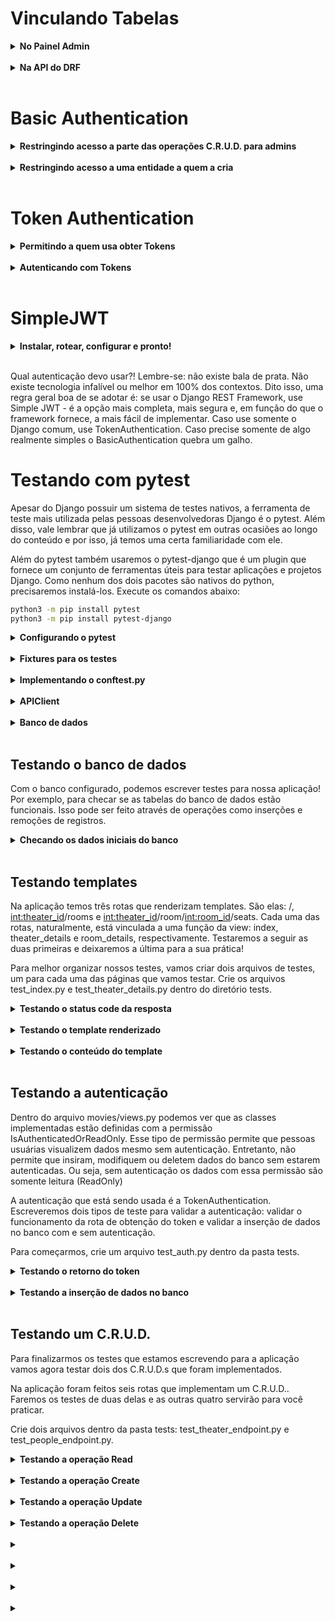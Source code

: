 # Vinculando Tabelas

<details>
<summary><strong> No Painel Admin </strong></summary>

 Não dá pra criar Marriage sem ter um Budget. No entanto, não podemos criar um Budget com antecedência e vinculá-lo ao Marriage ao criá-lo, porque o Budget também precisa obrigatoriamente de um Marriage! O painel de admin não sabe lidar com isso - e nossas requisições de API também não saberão. Vamos corrigir o problema? Altere o arquivo budget/admin.py:

```bash
# budget/admin.py

from django.contrib import admin
from .models import Vendor, Budget, Marriage


class BudgetInline(admin.StackedInline):
    model = Budget


class MarriageAdmin(admin.ModelAdmin):
    inlines = [BudgetInline]


admin.site.register(Vendor)
admin.site.register(Marriage, MarriageAdmin)
```

Colocar um modelo inline com o outro significa ser capaz de criar as duas entidades na mesma tela! Nesse caso, estamos configurando o painel de admin para que permita a criação de um Budget dentro da tela de criação de Marriage. Note que, para isso, definimos duas classes: uma herdou de admin.StackedInline e definiu um atributo model com o model a ficar inline e a outra definiu um atributo inlines, recebendo numa lista a classe anterior. Efetue as alterações e veja como tudo já funciona.

</details>
</br>

<details>
<summary><strong> Na API do DRF </strong></summary>

Você verá que estamos com o mesmo problema que vimos antes no painel de admin: até conseguimos, no corpo de uma mesma requisição, inserir dados de Marriage e Budget para criar ambos ao mesmo tempo, mas Budget insiste em dar erro se não receber o id de uma entidade de Marriage. O problema é que esse id, no momento em que fazemos a requisição, não existe, pois estamos criando as duas entidades ao mesmo tempo. Mas o serializer de Budget é categórico: sem id o modelo disparará um erro.

O que fazer?

## Configurando serializers para criar entidades com relação 1:1

Lembre-se de como o Django REST Framework funciona. O model é a nossa interface com o banco de dados, respeitando todas as suas restrições de integridade. Os viewsets, que faremos adiante, são os locais por onde as requisições vem para nossa API. Os serializers são os locais que recebem os dados, os entregam corretamente para os models e, em caso de problema, retornam erros bem formatados, tudo feito pra gente por traz dos panos.

Vendor e Budget tem os serializers que esperamos - uma contato simples e direto com o nosso modelo, sem maiores alterações, para criarmos entidades corretamente. Marriage, por outro lado, precisa ser capaz de receber uma requisição que cria duas entidades ao mesmo tempo. O problema de simplesmente fazer um serializer simples para Marriage - unindo-o com o serializer que já temos para Budget, é que os dois não conseguem funcionar ao mesmo tempo. O serializer de Budget vai disparar um erro sem um Marriage já criado para vincular à sua entidade - e sem um Budget criado, o serializer de Marriage também dispara um erro.

Não podemos simplesmente remover de BudgetSerializer a obrigação pela presença do campo marriage - caso contrário requisições de API diretamente aos endpoints de Budget dispararão erros de integridade do banco, pois precisam do id para serem criadas. A solução é criar um segundo serializer para vincular a Marriage - um sem essa restrição. Nós não iremos conectar esse serializer a nenhum Viewset, então o mundo exterior não conseguirá criar entidades inadequadas. Esse serializer será exclusivo para o vínculo com Marriage. Daí, dentro de Marriage, iremos garantir que o Budget criado junto com ele é criado corretamente. Veja como abaixo:

```bash
# budget/serializers.py


from rest_framework import serializers
from .models import Vendor, Marriage, Budget


class VendorSerializer(serializers.HyperlinkedModelSerializer):
    class Meta:
        model = Vendor
        fields = ["id", "name", "price"]


class BudgetSerializer(serializers.ModelSerializer):
    class Meta:
        model = Budget
        fields = ["id", "vendors", "marriage"]


class NestedBudgetSerializer(serializers.ModelSerializer):
    class Meta:
        model = Budget
        fields = ["id", "vendors"]


class MarriageSerializer(serializers.ModelSerializer):
    budget = NestedBudgetSerializer()

    class Meta:
        model = Marriage
        fields = ["id", "codename", "date", "budget"]

    def create(self, validated_data):
        budget_data = validated_data.pop('budget')
        budget_data['marriage'] = Marriage.objects.create(**validated_data)
        BudgetSerializer().create(validated_data=budget_data)
        return budget_data['marriage']
```

Nós sobrescrevemos a função de create do serializer por uma lógica nossa - nós removemos dos dados validados os dados relacionados a Budget, e usamos os dados restantes para criar uma entidade Marriage no banco e atribuir a instância que tal criação retorna ao atributo marriage de budget_data. Em seguida, chamamos diretamente o serializer original de Budget para que crie nossa entidade já vinculada com o Marriage que criamos na linha acima. Por fim, retornamos o Marriage criado, fechando o comportamento esperado pela função create do serializer.

Ter o NestedBudgetSerializer vinculado ao MarriageSerializer lá em cima é importante - caso contrário o MarriageSerializer dispara o erro pela falta do id em Budget antes mesmo de chamar a função create que fizemos, que remedia o problema.

Rode esse código! Entenda como ele funciona, simule os erros. Se acessar as URLs pelo browser e/ou pelo Thunder Client agora poderá validar que já funcionam! Crie algumas entidades pelo painel de admin, pelas rotas, e veja tudo funcionando! Com o processo básico revisado e concluído pro nosso MVP, bora criar nossas autenticações?
</details>
</br>

# Basic Authentication

<details>
<summary><strong> Restringindo acesso a parte das operações C.R.U.D. para admins </strong></summary>

Com a nossa aplicação feita, vamos acrescentar nossa autenticação! Temos duas demandas aqui:

Permitir que só pessoas administradoras possam alterar os dados de fornecedores
Permitir que cada casamento esteja vinculado a uma pessoa usuária - e que cada uma só veja o próprio casamento
Vamos estudar os prós e contras de fazer a autenticação de várias formas ao longo do dia de hoje, mas vamos começar com a mais simples: a BasicAuthentication. Antes de mais nada, garanta que a sua dependência do Django REST Framework esteja na versão 3.12 ou superior. Para checar a versão da sua dependência, execute no ambiente virtual o seguinte comando:

```bash
pip show djangorestframework
```

Se for preciso, atualize a dependência:

```bash
 pip install djangorestframework --upgrade
```

O próximo passo é ir no arquivo marryme/settings.py e acrescentar a seguinte configuração:

```bash
# marryme/settings.py

# ...

REST_FRAMEWORK = {
    'DEFAULT_AUTHENTICATION_CLASSES': [
        'rest_framework.authentication.BasicAuthentication',
    ],
    'DEFAULT_PERMISSION_CLASSES': [
        'rest_framework.permissions.IsAuthenticated',
    ],
}

# ...
```

Essa configuração define quais serão, respectivamente, a autenticação e permissão padrão usada pela aplicação. Feito isso, nossa API está fechada e todas as rotas exigem autenticação básica! Vamos testar?

Com o servidor funcionando, faça uma requisição GET para 127.0.0.1:8000/vendors, observe o resultado. Tente também acessar 127.0.0.1:8000/vendors pelo navegador e veja o que aparece.

 janela que surge para se autenticar pelo navegador aparece devido à configuração de autenticação básica que fizemos no settings.py. Caso queira usar um template do DRF para fazer a autenticação, ou até mesmo deixar fazer com que o botão de login apareça na API navegável, você pode fazer essa configuração sugerida na documentação oficial.

Ao passar as credenciais corretas de qualquer pessoa usuária do Django, você conseguirá ter acesso aos dados, seja pelo navegador ou pelo Thunder Client.

Para acrescentar a lógica para somente uma parte administradora lidar com os dados de Fornecedores, primeiro, vamos aos serializers. Não remova os serializers que já existem, só acrescente esse:

```bash
# budget/serializers.py

# ...

class AdminVendorSerializer(serializers.ModelSerializer):
    class Meta:
        model = Vendor
        fields = '__all__'

    def create(self, validated_data):
        request = self.context.get('request')
        if request and request.user.is_superuser:
            return super().create(validated_data)
        raise serializers.ValidationError("Você não tem permissão para criar fornecedores.")

# ...
```

Neste novo Serializer, estamos substituindo o método create padrão que o Django REST Framework nos fornece para verificar se a parte usuária que está fazendo a requisição é administradora (is_superuser). Se sim, o fornecedor será criado normalmente; caso contrário, uma exceção ValidationError será lançada. Note que a lógica de ter um user vinculado a uma requisição, e um que possui esse atributo is_superuser, é uma lógica que nos é fornecida pelo framework. Por hora, ela basta.

A seguir, vamos alterar o Viewset de fornecedores:

```bash
# budget/views.py


from rest_framework import viewsets
from .models import Vendor, Marriage, Budget
from .serializers import (VendorSerializer,
                          MarriageSerializer,
                          BudgetSerializer,
                          AdminVendorSerializer)


class VendorViewSet(viewsets.ModelViewSet):
    queryset = Vendor.objects.all()
    serializer_class = AdminVendorSerializer

    def get_serializer_class(self):
        if self.action in ("create", "destroy", "update"):
            return AdminVendorSerializer
        return VendorSerializer

# ...
```

qui estamos usando o novo Serializer AdminVendorSerializer apenas para as ações de criação, atualização e remoção de Vendors. Para a ação de leitura, continuamos usando o Serializer padrão VendorSerializer. Note que aqui, também, substituímos a implementação de um método padrão por uma nossa - é o polimorfismo em ação!

Seu servidor já deve estar funcionando com autenticação. Vamos testar? Vá ao Thunder Client testar uma das requisições restritas.

Veja como, por padrão, as requisições já não são acessíveis por qualquer pessoa. Agora acrescente as credenciais do superuser que você criou na aba Auth, opção Basic e veja a diferença!

A maior parte dessa lógica de permissões é a mesma independente ao tipo de autenticação que usamos - mas a inserção das credenciais direto na requisição é uma característica da BasicAuthentication! Você entenderá melhor o que é o que quando implementarmos as outras modalidades de autenticação!
</details>
</br>

<details>
<summary><strong> Restringindo acesso a uma entidade a quem a cria </strong></summary>


Agora, o próximo passo: somente a pessoa que cria um casamento e orçamento poder acessá-lo! Fora, naturalmente admins terem acesso a tudo.

Para implementar a lógica onde um pessoa cadastrada só pode acessar os Casamentos e Orçamentos que ela criou, você pode utilizar um mecanismo de autorização personalizado no Django REST Framework. Vamos criar uma novo permission class que verificará as permissões para acessar esses objetos. Além disso, configuraremos o Viewset de Marriage para que apenas quem for admin tenha acesso a todos os registros. Vamos fazer isso passo a passo.

Primeiro, a tal permission class. Crie um novo arquivo chamado permissions.py dentro do diretório budget e adicione o seguinte conteúdo:

```bash
# budget/permissions.py

from rest_framework.permissions import BasePermission


class IsOwnerOrAdmin(BasePermission):
    def has_object_permission(self, request, view, obj):
        # Permite acesso a admin sempre
        if request.user.is_superuser:
            return True
        # Permite acesso se o objeto pertence a quem faz a requisição
        return obj.user == request.user
```

Neste IsOwnerOrAdmin, definimos uma classe de permissão personalizada. Se quem usa tiver permissões de administrador (is_superuser), sempre se terá acesso. Caso contrário, o acesso será apenas aos objetos que pertencem à própria pessoa, verificando se o objeto (Marriage ou Budget) tem um atributo user que corresponde ao usuário autenticado.

Precisamos, então, adicionar um campo de relação com o usuário nos modelos Marriage e Budget. Para isso, atualize o arquivo budget/models.py:

```bash
# budget/models.py


from django.db import models
+ from django.contrib.auth.models import User


class Vendor(models.Model):
    # ...

class Marriage(models.Model):
+   user = models.ForeignKey(User, on_delete=models.CASCADE)
    codename = models.CharField(max_length=50)
    date = models.DateField()

    # ...

class Budget(models.Model):
+   user = models.ForeignKey(User, on_delete=models.CASCADE)
    vendors = models.ManyToManyField(Vendor, related_name='budgets')
    marriage = models.OneToOneField(Marriage, on_delete=models.CASCADE, related_name='budget')

    # ...
```

Com isso, associamos os modelos Marriage e Budget a um usuário (User) através de um relacionamento 1:N. Se você for no painel de administração do Django irá perceber que, por padrão, ele já cria a entidade User para você - então usá-la aqui não dará problema, basta importarmos-na.

A seguir, vamos atualizar os Serializers para incluir o campo user e configurar os Viewsets para usar as permissões personalizadas.

```bash
# budget/serializers.py

# ...

class BudgetSerializer(serializers.ModelSerializer):
+    user = serializers.PrimaryKeyRelatedField(
+           read_only=True, default=serializers.CurrentUserDefault()
+           )

    class Meta:
        model = Budget
-       fields = ["id", "vendors", "marriage"]
+       fields = ["id", "vendors", "marriage", "user"]


class NestedBudgetSerializer(serializers.ModelSerializer):
+    user = serializers.PrimaryKeyRelatedField(
+           read_only=True, default=serializers.CurrentUserDefault()
+           )

    class Meta:
        model = Budget
-       fields = ["id", "vendors"]
+       fields = ["id", "vendors", "user"]


class MarriageSerializer(serializers.ModelSerializer):
    budget = NestedBudgetSerializer()
+   user = serializers.PrimaryKeyRelatedField(
+          read_only=True, default=serializers.CurrentUserDefault()
+          )

    class Meta:
        model = Marriage
-       fields = ["id", "codename", "date", "budget"]
+       fields = ["id", "codename", "date", "budget", "user"]

-   def create(self, validated_data):
-       budget_data = validated_data.pop('budget')
-       budget_data['marriage'] = Marriage.objects.create(**validated_data)
-       BudgetSerializer().create(validated_data=budget_data)
-       return budget_data['marriage']


+   # Sem a inteligência do serializer precisamos unir os dados todos 'na mão'
+   def create(self, validated_data):
+       # Recupera o user que fez a requisição
+       current_user = self.context['request'].user
+
+       '''
+       Recupera os dados de budget da requisição, acrescenta a eles
+       e aos dados de Marriage os dados do usuário
+       '''
+       budget_data = validated_data.pop('budget')
+       budget_data['user'] = current_user
+       validated_data['user'] = current_user
+
+       # Cria marriage, cria budget e retorna Marriage, como a função pede
+       budget_data['marriage'] = Marriage.objects.create(**validated_data)
+       BudgetSerializer().create(validated_data=budget_data)
+       return budget_data['marriage']
```

Tenha especial atenção com a função create que fizemos “na mão” para o MarriageSerializer. Os demais serializers conseguem, com os acréscimos que fizemos, capturar user da requisição e associá-lo à entidade sendo criada. Como em Marriage fizemos a criação na mão, precisamos também manualmente recuperar os dados de usuário e acrescentá-los aos dados usados para criar as entidades.

```bash
# budget/views.py



from rest_framework import viewsets
from .models import Vendor, Marriage, Budget
+ from rest_framework.authentication import BasicAuthentication
from .serializers import (AdminVendorSerializer,
                          VendorSerializer,
                          MarriageSerializer,
                          BudgetSerializer)
+ from .permissions import IsOwnerOrAdmin


class VendorViewSet(viewsets.ModelViewSet):
    queryset = Vendor.objects.all()
    serializer_class = AdminVendorSerializer
+   authentication_classes = [BasicAuthentication]

    def get_serializer_class(self):
        if self.action in ("create", "destroy", "update"):
            return AdminVendorSerializer
        return VendorSerializer



class MarriageViewSet(viewsets.ModelViewSet):
    queryset = Marriage.objects.all()
    serializer_class = MarriageSerializer
+   authentication_classes = [BasicAuthentication]
+   permission_classes = [IsOwnerOrAdmin]
+
+
+   def get_queryset(self):
+       """
+       Quem for admin vê todos os casamentos.
+       Caso contrário, a pessoa só vê os próprios casamentos.
+       """
+       if self.request.user.is_superuser:
+           return Marriage.objects.all()
+       else:
+           return Marriage.objects.filter(user=self.request.user)


class BudgetViewSet(viewsets.ModelViewSet):
    queryset = Budget.objects.all()
    serializer_class = BudgetSerializer
+   authentication_classes = [BasicAuthentication]
+   permission_classes = [IsOwnerOrAdmin]
+
+
+   def get_queryset(self):
+       if self.request.user.is_superuser:
+           return Budget.objects.all()
+       else:
+           return Budget.objects.filter(user=self.request.user)
```

Perceba que adicionamos as variáveis authentication_classes e permission_classes no código acima. Essas variáveis definem a autenticação e permissão necessárias para utilização das views em questão. Essa é uma alternativa da configuração padrão usando no settings.py para, por exemplo, definir diferentes tipos de permissão e autenticação em sua aplicação.

Agora, quando um usuário autenticado criar um Marriage ou Budget, a API definirá automaticamente o campo user como seus dados. Além disso, quando qualquer requisição tentar acessar um Marriage ou Budget, a API verificará se ela tem as credenciais da parte proprietária da entidade ou se é admin para permitir ou negar o acesso. Além disso, sobrescrevemos ali a função get_queryset do MarriageViewset. Essa função é responsável por buscar todas as entidades do modelo quando se recebe uma requisição GET /marriages. Aqui, falamos que quem for admin vê todos os eventos - quem não for só vê os dos quais é dono ou dona.

Para efetivar essas mudanças, nós acrescentamos user, um campo obrigatório, às tabelas Marriage e Budget. Normalmente, para fazer uma migração para aplicá-los ao banco, precisaríamos permitir que esse campo tenha valor nulo ou atribuir um user default a todas as entidades já existentes no banco. Para não ter esse trabalho, aproveitando que ainda estamos desenvolvendo, vamos aprender a resetar o banco de dados da aplicação. Rode os seguintes comandos, alterando-os para colocar os nomes das suas aplicações e o ID do seu container:

```bash
docker ps # Para descobrir o ID do seu container com o banco de dados
docker stop <ID do seu container do banco> # Parar o container
docker remove <ID do seu container do banco> # Deletar o container
docker build -t seu-projeto-db .
docker run -d -p 3306:3306 --name=seu-projeto-mysql-container -e MYSQL_ROOT_PASSWORD=password -e MYSQL_DATABASE=seu-projeto_database marryme-db # Recriar o container
python3 manage.py migrate seu-app zero # Desfazer todas as migrations do app budget
rm seu-app/migrations/000* # Deletar a migration
python3 manage.py makemigrations # Recriar as migrations - agora com o campo user
python3 manage.py migrate # Efetuar as migrações para criar o banco
python3 manage.py createsuperuser # Recrie seu superuser
```

De olho na dica 👀: tome nota dessa sequência de comandos. Resetar o banco pode te ajudar muito durante o desenvolvimento de uma aplicação num processo seletivo.

Agora abra o painel de admin e confira que tudo está no lugar.

Vamos testar? Primeiramente, vá até o dashboard de admin e crie alguns User. Agora crie alguns vendors. Em seguida, através do Thunder Client, faça um POST /marriages/ com os metadados do modelo - e criando, ao mesmo tempo, o respectivo orçamento:

```bash
{
    "codename": "Casamento do Século",
    "date": "2023-12-31",
    "budget": {
        "vendors": [3, 4]
    }
}
```

Na aba Auth, da requisição, coloque as credenciais de algum User. Sua resposta será:

```bash
{
  "id": 3,
  "codename": "Casamento do Século",
  "date": "2023-12-31",
  "budget": {
    "id": 1,
    "vendors": [
      3,
      4
    ],
    "user": 2
  },
  "user": 2
}
```

Agora, quando esse usuário tentar acessar o casamento criado o resultado será a informação do casamento:

```bash
{
    "id": 1,
    "user": 1,
    "codename": "Meu Casamento",
    "date": "2023-12-31"
}
```

Se o usuário tentar acessar o casamento de outro usuário o resultado será um erro de permissão:

```bash
{
    "detail": "You do not have permission to perform this action."
}
```

Por outro lado, o admin terá acesso a todos os casamentos e orçamentos. Com estes passos, você adicionou a lógica de autenticação onde um usuário só pode acessar os Marriages e Budgets que ele criou, e o admin tem acesso a tudo. Outros usuários não-autenticados ou sem permissões de administração receberão mensagens de erro.
</details>
</br>

# Token Authentication

<details>
<summary><strong> Permitindo a quem usa obter Tokens </strong></summary>

A autenticação básica é excelente por ser bem simples de implementar - você coloca as credenciais no cabeçalho da requisição e pronto! Além disso, ela carrega a vantagem de não exigir nenhum armazenamento ou gerenciamento de dados por parte do servidor - ele só precisa saber autenticar uma pessoa de acordo com suas credenciais. Mas há desvantagens também: as credenciais são enviadas no cabeçalho de toda requisição - uma interceptação de dados pode comprometê-las.

A autenticação por token requer um pouco mais de gerenciamento por parte do servidor - o gerenciamento das tokens - mas é mais segura - as credenciais só são enviadas para se obter uma token, e esta pode ser revogada com facilidade. 

### Segurança

#### Autenticação por Token
Oferece melhor segurança, pois os tokens podem ter prazos curtos e ser revogados facilmente. Os tokens também podem ser emitidos com permissões específicas.

#### Autenticação Básica
Menos seguro, pois as credenciais (nome de usuário/senha) são enviadas com cada requisição e podem ser interceptadas. As credenciais também são armazenadas no servidor, representando um risco potencial caso o servidor seja comprometido.

### Ausência de Estado

#### Autenticação por Token
Stateless, não requer armazenamento de sessão no servidor, o que reduz a carga no servidor.

#### Autenticação Básica
Stateless, não requer armazenamento de sessão no servidor, o que reduz a carga no servidor.

### Complexidade de Implementação

#### Autenticação por Token
Mais complexo de implementar em comparação com a Autenticação Básica, pois requer a geração e manipulação de tokens no lado do servidor, além de lidar com a expiração e revogação de tokens.

#### Autenticação Básica
Mais fácil de implementar, pois envolve apenas a verificação das credenciais em cada requisição. Nenhuma geração ou manipulação de token é necessária.

No Django REST Framework, fazer autenticação por Token é ainda melhor pois dá quase a mesma quantidade de trabalho que fazer autenticação básica. Vamos ver como isso funciona? Primeiro, você precisará acrescentar um app novo à suas configurações e alterar a configuração padrão de autenticação:

```bash
# marryme/settings.py

# ...

INSTALLED_APPS = [
    'django.contrib.admin',
    'django.contrib.auth',
    'django.contrib.contenttypes',
    'django.contrib.sessions',
    'django.contrib.messages',
    'django.contrib.staticfiles',
    'budget',
    'rest_framework',
+   'rest_framework.authtoken',
]

REST_FRAMEWORK = {
    'DEFAULT_AUTHENTICATION_CLASSES': [
-       'rest_framework.authentication.BasicAuthentication',
+       'rest_framework.authentication.TokenAuthentication',
    ],
    'DEFAULT_PERMISSION_CLASSES': [
        'rest_framework.permissions.IsAuthenticated',
    ],
}
# ...
```

Agora, vamos primeiro criar uma rota para que uma pessoa possa enviar, via requisição, suas credenciais para obter uma token:

```bash
# marryme/urls.py


from django.contrib import admin
from django.urls import path, include
+ from rest_framework.authtoken.views import obtain_auth_token

urlpatterns = [
    path('admin/', admin.site.urls),
+    path('login/', obtain_auth_token, name='login'),
    path('', include('budget.urls')),
]
```

E pronto! O Django REST Framework nos dá toda essa lógica já pronta. Para testar, rode as migrations para termos a lógica de tokens no banco e faça uma requisição à sua nova rota:

```bash
// POST /login/

{
  "username": "AlgumUser",
  "password":  "SenhaDesteUser"
}
```

Você obterá sua token.

</details>
</br>

<details>
<summary><strong> Autenticando com Tokens </strong></summary>

Para permitir que as Tokens sejam usadas como autenticação, vá em suas views e faça a alteração abaixo:

```bash
# budget/views.py


from rest_framework import viewsets
from .models import Vendor, Marriage, Budget
- from rest_framework.authentication import BasicAuthentication
+ from rest_framework.authentication import TokenAuthentication
from .serializers import (AdminVendorSerializer,
                          VendorSerializer,
                          MarriageSerializer,
                          BudgetSerializer)
from .permissions import IsOwnerOrAdmin


class VendorViewSet(viewsets.ModelViewSet):
    queryset = Vendor.objects.all()
    serializer_class = AdminVendorSerializer
-   authentication_classes = [BasicAuthentication]
+   authentication_classes = [TokenAuthentication]

    def get_serializer_class(self):
        if self.action in ("create", "destroy", "update"):
            return AdminVendorSerializer
        return VendorSerializer


class MarriageViewSet(viewsets.ModelViewSet):
    queryset = Marriage.objects.all()
    serializer_class = MarriageSerializer
-   authentication_classes = [BasicAuthentication]
+   authentication_classes = [TokenAuthentication]
    permission_classes = [IsOwnerOrAdmin]

def get_queryset(self):
    if self.request.user.is_superuser:
        return Marriage.objects.all()
    else:
        return Marriage.objects.filter(user=self.request.user)


class BudgetViewSet(viewsets.ModelViewSet):
    queryset = Budget.objects.all()
    serializer_class = BudgetSerializer
-   authentication_classes = [BasicAuthentication]
+   authentication_classes = [TokenAuthentication]
    permission_classes = [IsOwnerOrAdmin]

def get_queryset(self):
    if self.request.user.is_superuser:
        return Budget.objects.all()
    else:
        return Budget.objects.filter(user=self.request.user)
```

E é isso, sim, só isso, que muda! Substituímos a classe de autenticação de BasicAuthentication para TokenAuthentication.

Agora faça uma requisição para obter o casamento de uma pessoa usuária sem autenticar e veja que você não tem acesso aos dados. Agora acrescente ao cabeçalho da requisição a chave Authorization com o valor Token SuaTokenAqui, e veja como funciona! Experimente alterar entre tokens de diferentes users e veja como cada pessoa só acessa o próprio dado!
</details>
</br>

# SimpleJWT

<details>
<summary><strong> Instalar, rotear, configurar e pronto! </strong></summary>

Todas as técnicas que foram ensinadas até agora podem ser usadas no Django, contudo, você precisará implementar toda a lógica dessas autenticações por sua conta. As autenticações BasicAuthentication e TokenAuthentication que usamos são implementadas no Django REST Framework. A Simple JWT não: ela vem de um plugin do Django REST Framework. Entretanto, ela é poderosa e implementável em pouquíssimos passos.

### Segurança

#### Autenticação por Token
Oferece melhor segurança, pois os tokens podem ter prazos curtos e ser revogados facilmente. Os tokens também podem ser emitidos com permissões específicas.

#### Autenticação Básica
Menos seguro, pois as credenciais (nome de usuário/senha) são enviadas com cada requisição e podem ser interceptadas. As credenciais também são armazenadas no servidor, representando um risco potencial caso o servidor seja comprometido.

#### Simple JWT
Oferece segurança avançada, geração automática de tokens JWT e suporte a tokens de atualização. Os tokens podem ter tempo de vida configurável e podem ser revogados. Possui integração simples com o Django REST Framework.

### Ausência de Estado

#### Autenticação por Token
Stateless, não requer armazenamento de sessão no servidor, o que reduz a carga no servidor.

#### Autenticação Básica
Stateless, não requer armazenamento de sessão no servidor, o que reduz a carga no servidor.

#### Simple JWT
Stateless, não requer armazenamento de sessão no servidor, o que reduz a carga no servidor.

### Complexidade de Implementação

#### Autenticação por Token
Mais complexo de implementar em comparação com a Autenticação Básica, pois requer a geração e manipulação de tokens no lado do servidor, além de lidar com a expiração e revogação de tokens.

#### Autenticação Básica
Mais fácil de implementar, pois envolve apenas a verificação das credenciais em cada requisição. Nenhuma geração ou manipulação de token é necessária.

#### Simple JWT
Mais complexo que a Autenticação Básica, mas oferece biblioteca completa para lidar com a geração, manipulação e renovação de tokens JWT. Requer configurações adicionais, mas proporciona mais recursos e flexibilidade.

Para trocar nossa TokenAuthentication por SimpleJWT, siga os passos adiante. Primeiro, instale o módulo abaixo:

```bash
pip install djangorestframework-simplejwt
```
A seguir, ajuste as configurações, substituindo a autenticação padrão de TokenAuthentication por JWTAuthentication

```bash
# marryme/settings.py

INSTALLED_APPS = [
    # ...
    'rest_framework',
-   'rest_framework.authtoken',
+   'rest_framework_simplejwt',
    # ...
]

REST_FRAMEWORK = {
    'DEFAULT_AUTHENTICATION_CLASSES': [
-       'rest_framework.authentication.TokenAuthentication',
+       'rest_framework_simplejwt.authentication.JWTAuthentication',
    ],
    # Outras configurações do DRF ...
}
```

A seguir, ajuste as suas rotas:

```bash
# marryme/urls.py


from django.urls import path, include
- from rest_framework.authtoken.views import obtain_auth_token
+ from rest_framework_simplejwt.views import (TokenObtainPairView,
+                                             TokenRefreshView,
+                                             TokenVerifyView)

urlpatterns = [
    path('admin/', admin.site.urls),
-   path('login/', obtain_auth_token, name='login'),
+   path('token/', TokenObtainPairView.as_view(), name='token_obtain_pair'),
+   path('token/refresh/', TokenRefreshView.as_view(), name='token_refresh'),
+   path('token/verify/', TokenVerifyView.as_view(), name='token_verify'),
    path('', include('budget.urls')),
]
```

Como definimos a autenticação JWT como padrão no arquivo settings.py podemos remover a variável authentication_classes nas views. Isso fará com que o simple JWT seja o padrão para toda aplicação. Caso você não defina uma configuração padrão de autenticação e permissão, você precisará indicar com authentication_classes e permission_classes quais serão essas configurações, caso contrário, não haverá autenticação e todas as pessoas terão as permissões.

```bash
from rest_framework import viewsets
from .models import Vendor, Marriage, Budget
- from rest_framework.authentication import TokenAuthentication
from .serializers import (AdminVendorSerializer,
                          VendorSerializer,
                          MarriageSerializer,
                          BudgetSerializer)
from .permissions import IsOwnerOrAdmin


class VendorViewSet(viewsets.ModelViewSet):
    queryset = Vendor.objects.all()
    serializer_class = AdminVendorSerializer
-   authentication_classes = [TokenAuthentication]

    def get_serializer_class(self):
        if self.action in ("create", "destroy", "update"):
            return AdminVendorSerializer
        return VendorSerializer




class MarriageViewSet(viewsets.ModelViewSet):
    queryset = Marriage.objects.all()
    serializer_class = MarriageSerializer
-   authentication_classes = [TokenAuthentication]
    permission_classes = [IsOwnerOrAdmin]

def get_queryset(self):
    if self.request.user.is_superuser:
        return Marriage.objects.all()
    else:
        return Marriage.objects.filter(user=self.request.user)


class BudgetViewSet(viewsets.ModelViewSet):
    queryset = Budget.objects.all()
    serializer_class = BudgetSerializer
-   authentication_classes = [TokenAuthentication]
    permission_classes = [IsOwnerOrAdmin]

def get_queryset(self):
    if self.request.user.is_superuser:
        return Budget.objects.all()
    else:
        return Budget.objects.filter(user=self.request.user)
```

E tudo já deve funcionar! Faça, primeiro, uma requisição com as credenciais para /token/:

```bash
// POST /token/

{
  "username": "SeuUser",
  "password": "SuaSenha"
}

```

Você receberá duas tokens: uma na chave access e outra na chave refresh. Para testar, copie a da chave access para o cabeçalho da requisição com a chave Authorization e o valor Bearer SeuToken. Faça os testes de acesso a rotas protegidas para ver que tudo continua funcionando! Para além disso, o endpoint token/verify/ que criamos recebe no corpo da requisição a chave token com uma de suas tokens e retorna 200 OK se elas forem válidas, e 401 UNAUTHORIZED caso contrário. No endpoint /token/refresh/, você envia sua token da chave refresh e recebe uma nova token access, podendo gerar novas tokens sem precisar usar suas credenciais mais do que uma vez!

</details>
</br>

Qual autenticação devo usar?!
Lembre-se: não existe bala de prata. Não existe tecnologia infalível ou melhor em 100% dos contextos. Dito isso, uma regra geral boa de se adotar é: se usar o Django REST Framework, use Simple JWT - é a opção mais completa, mais segura e, em função do que o framework fornece, a mais fácil de implementar. Caso use somente o Django comum, use TokenAuthentication. Caso precise somente de algo realmente simples o BasicAuthentication quebra um galho.

# Testando com pytest

Apesar do Django possuir um sistema de testes nativos, a ferramenta de teste mais utilizada pelas pessoas desenvolvedoras Django é o pytest. Além disso, vale lembrar que já utilizamos o pytest em outras ocasiões ao longo do conteúdo e por isso, já temos uma certa familiaridade com ele.

Além do pytest também usaremos o pytest-django que é um plugin que fornece um conjunto de ferramentas úteis para testar aplicações e projetos Django. Como nenhum dos dois pacotes são nativos do python, precisaremos instalá-los. Execute os comandos abaixo:

```bash
python3 -m pip install pytest
python3 -m pip install pytest-django
```

<details>
<summary><strong> Configurando o pytest </strong></summary>

Como a ferramenta de testes escolhida não é a nativa do Django, será necessário fazer uma breve configuração para seu uso.

Crie na raiz do projeto um arquivo com nome pyproject.toml. Esse arquivo é usado para configurar ferramentas que serão utilizadas em seu projeto, pytest, black, flake8, etc.

```bash
# -- pyproject.toml --

[tool.pytest.ini_options]
DJANGO_SETTINGS_MODULE = "cinetrybe.settings"
python_files = ["tests/test_*.py", "tests/*_test.py"]
```

O arquivo acima define o módulo onde se encontram as configurações do projeto, ou seja, cinetrybe.settings indica que o arquivo settings.py se encontra dentro do projeto cinetrybe. Além disso, definimos que os arquivos a serem testados se encontrarão dentro do diretório tests e seus nomes deverão começar com test_ ou terminar com _test.py.

Feito isso, você já deve ser capaz de executar o comando para rodar os testes:

```bash
python3 -m pytest
```

</details>
</br>

<details>
<summary><strong> Fixtures para os testes </strong></summary>

Uma fixture é um conjunto predefinido de dados, configurações ou estados que são usados como base para realizar testes de software de forma consistente e controlada. Uma fixture garante que os testes sejam executados em condições conhecidas e reprodutíveis, permitindo que os resultados sejam avaliados de maneira confiável.

Agora que configuramos o pytest, chegou a hora de preparar as ferramentas auxiliares. Primeiramente, vamos criar o diretório tests na raiz do projeto.

De olho na dica 👀: toda vez que uma nova aplicação é iniciada - django-admin startapp <nome> - automaticamente é gerado um arquivo tests.py no diretório criado. Entretanto, se a quantidade de testes a criar não for pequena, a boa prática é dividi-los em mais arquivos.

Dentro da pasta tests, vamos criar um arquivo chamado conftest.py. Esse arquivo é responsável por conter fixtures que serão utilizados nos testes.

</details>
</br>

<details>
<summary><strong> Implementando o conftest.py </strong></summary>

O Django possui uma classe chamada Client que pode ser usada para testes. Essa classe age como um navegador fictício permitindo que você teste suas views e interaja com a aplicação que você desenvolveu. Ao usar essa classe é simulado um ambiente de teste, com um banco de dados para ele que você pode preencher à vontade, sem atrapalhar o banco de dados real da aplicação.

Já o DRF implementa uma classe chamada APIClient que herda da classe Client do Django. Como na aplicação usamos o DRF, seguiremos usando a classe APIClient dado que ela apenas estende o comportamento da classe Client.
</details>
</br>

<details>
<summary><strong> APIClient </strong></summary>

No arquivo conftest.py, vamos importar a classe APIClient do módulo restframework.test para escrever as fixtures:

```bash
# tests/conftest.py
import pytest
from rest_framework.test import APIClient


@pytest.fixture
def client():
    return APIClient()
```

Essa fixture já poderá ser usada nos testes para simular as requisições HTTP (GET, POST, PUT, DELETE). O próximo passo agora é configurar o banco de dados de teste para que possa ser usado durante os testes e também para já ter alguns dados para testar.

</details>
</br>

<details>
<summary><strong> Banco de dados </strong></summary>

A configuração padrão do banco de dados de teste não permite que ele seja acessado. Sendo assim, precisaremos escrever uma fixture para permitir seu uso. Como todas as views da aplicação usam o banco de dados, aplicaremos essa fixture automaticamente na execução dos testes através do parâmetro autouse.

A liberação do acesso de uma função de teste ao banco de dados é feita através da fixture db, implementada pelo plugin pytest-django. Entretanto, implementaremos uma nova fixture que acessará a fixture db e será aplicada a todos os testes.

A implementação dessa fixture fica assim:

```bash
# tests/conftest.py

# ...


+ @pytest.fixture(autouse=True)
+ def enable_db_access_for_all_tests(db):
+     pass

```

No código acima, a fixture enable_db_access_for_all_tests acessa a fixture db e é aplicada automaticamente aos testes graças ao parâmetro autouse. Note que não foi necessário implementar nada dentro da função, porque desejávamos apenas aplicar a fixture db aos testes.

O próximo passo é popular o banco com alguns dados para que possamos usá-los nos testes. Criaremos então uma terceira fixture terá a responsabilidade de preparar os dados do banco para os testes. Observe a implementação:

```bash
# tests/conftest.py
# ...
+ from django.contrib.auth.models import User
+ from movies.models import (MovieTheater,
+                           MovieRoom,
+                           Genre,
+                           Movie,
+                           Person,
+                           MovieSeat)


# ...


+ @pytest.fixture(scope="session", autouse=True)
+ def django_db_setup(django_db_setup, django_db_blocker):
+     with django_db_blocker.unblock():
+         User.objects.create_user(username="testuser", password="12345")
+ 
+         movie_theater = MovieTheater.objects.create(name="Cine 1")
+         genre = Genre.objects.create(name="Suspense")
+         direction = Person.objects.create(name="Antoine Fuqua")
+         actor = Person.objects.create(name="Denzel Washington")
+         actress = Person.objects.create(name="Chloë Grace Moretz")
+         movie = Movie.objects.create(
+             title="O Protetor",
+             direction=direction,
+         )
+         movie.genre.add(genre)
+         movie.actors.add(actor)
+         movie.actors.add(actress)
+ 
+         room = MovieRoom.objects.create(
+             name="Sala 1", theater=movie_theater, movie=movie
+         )
+ 
+         MovieSeat.objects.create(name="A1", room=room)
+         MovieSeat.objects.create(name="A2", room=room)
+         MovieSeat.objects.create(name="A3", room=room)
+         MovieSeat.objects.create(name="A4", room=room, is_occupied=True)
+         MovieSeat.objects.create(name="A5", room=room, is_occupied=True)

```

No código acima definimos nossa fixture django_db_setup, que acessa a fixture django_db_setup implementada pelo pytest-django. A django-db-setup é responsável por criar o banco de dados de teste e django_db_blocker para controlar as permissões do banco. Observe que with django_db_blocker.unblock(): abre um contexto onde o banco está acessível, permitindo a inserção dos dados.

Perceba que novamente usamos o parâmetro autouse para aplicar automaticamente essa fixture e definimos o escopo como session para que os dados sejam inseridos apenas uma vez e não a cada teste.

Com as fixtures implementadas podemos iniciar a construção dos testes.
</details>
</br>

## Testando o banco de dados

Com o banco configurado, podemos escrever testes para nossa aplicação! Por exemplo, para checar se as tabelas do banco de dados estão funcionais. Isso pode ser feito através de operações como inserções e remoções de registros.

<details>
<summary><strong> Checando os dados iniciais do banco </strong></summary>

O objetivo da última fixture que criamos, é adicionar alguns dados no banco. Dito isso, podemos escrever testes para verificar que foram inseridos corretamente. Na fixture foram criados os seguintes objetos:

* User: <"testuser">
* Person: <"Antoine Fuqua">, <"Denzel Washington"> e <"Chloë Grace Moretz">
* Genre: <"Suspense">
* Movie: <"O Protetor">
* MovieTheater: <"Cine 1">
* MovieRoom: <"Sala 1">
* MovieSeat: <"A1">, <"A2">, <"A3">, <"A4"> e <"A5">

Para começar, crie o arquivo test_db.py dentro do diretório movies/tests e escreva os seguintes testes:

```bash
# tests/test_db.py
from django.contrib.auth.models import User
from movies.models import Person, Genre, Movie, MovieTheater


def test_user_table_is_healthy():
    number_of_users = len(User.objects.all())
    assert number_of_users == 1

    User.objects.create(username="felps", password="terceS")
    number_of_users = len(User.objects.all())
    assert number_of_users == 2

    user = User.objects.get(id=1)
    user.delete()
    number_of_users = len(User.objects.all())
    assert number_of_users == 1


def test_people_table_is_healthy():
    amount_of_people = len(Person.objects.all())
    assert amount_of_people == 3

    Person.objects.create(name="Kimberly Peirce")
    amount_of_people = len(Person.objects.all())
    assert amount_of_people == 4

    person = Person.objects.get(id=4)
    person.delete()
    amount_of_people = len(Person.objects.all())
    assert amount_of_people == 3


def test_genre_table_is_healthy():
    number_of_genres = len(Genre.objects.all())
    assert number_of_genres == 1

    Genre.objects.create(name="Ação")
    number_of_genres = len(Genre.objects.all())
    assert number_of_genres == 2

    genre = Genre.objects.get(id=1)
    genre.delete()
    number_of_genres = len(Genre.objects.all())
    assert number_of_genres == 1


def test_movies_table_is_healthy():
    number_of_movies = len(Movie.objects.all())
    assert number_of_movies == 1

    Movie.objects.create(
        title="Carrie", direction=Person.objects.create(name="Kimberly Peirce")
    )
    number_of_movies = len(Movie.objects.all())
    assert number_of_movies == 2

    movie = Movie.objects.get(id=1)
    movie.delete()
    number_of_movies = len(Movie.objects.all())
    assert number_of_movies == 1


def test_movie_theaters_table_is_healthy():
    number_of_movie_theaters = len(MovieTheater.objects.all())
    assert number_of_movie_theaters == 1

    MovieTheater.objects.create(name="Cine 2")
    number_of_movie_theaters = len(MovieTheater.objects.all())
    assert number_of_movie_theaters == 2

    movie_theater = MovieTheater.objects.get(id=1)
    movie_theater.delete()
    number_of_movie_theaters = len(MovieTheater.objects.all())
    assert number_of_movie_theaters == 1
```

Execute os testes que você implementou para vê-los em funcionamento.

```bash
python3 -m pytest
```

Nos testes acima escolhemos algumas das tabelas da aplicação e fazemos três verificações: se a quantidade inicial de registros é a esperada, se um novo registro foi inserido corretamente e se um registro foi removido corretamente.

Não se preocupe, os testes para as demais tabelas serão feitos por você nos exercícios! 🤓

Perceba que ainda não estamos testando o funcionamento da aplicação em si, esse será nosso próximo passo! 🚀

</details>
</br>

## Testando templates

Na aplicação temos três rotas que renderizam templates. São elas: /, <int:theater_id>/rooms e <int:theater_id>/room/<int:room_id>/seats. Cada uma das rotas, naturalmente, está vinculada a uma função da view: index, theater_details e room_details, respectivamente. Testaremos a seguir as duas primeiras e deixaremos a última para a sua prática!

Para melhor organizar nossos testes, vamos criar dois arquivos de testes, um para cada uma das páginas que vamos testar. Crie os arquivos test_index.py e test_theater_details.py dentro do diretório tests.

<details>
<summary><strong> Testando o status code da resposta </strong></summary>

Os primeiros testes que escreveremos para os templates serão para verificar o status code da resposta da requisição. Para as três rotas que testaremos, quando a requisição for bem sucedida, o status code da resposta será 200 OK. Além disso, para a página theater_details, quando um id inexistente é passado na rota, o status code da resposta será 404 NOT FOUND.

Usaremos a fixture client para simular o acesso às rotas, observe:

```bash
# tests/test_index.py
def test_if_response_is_200(client):
    response = client.get("/")
    assert response.status_code == 200
```

```bash
# tests/test_theater_details.py
def test_if_response_is_200(client):
    response = client.get("/1/rooms")
    assert response.status_code == 200


def test_if_response_is_404_when_movie_theater_does_not_exists(client):
    response = client.get("/2/rooms")
    assert response.status_code == 404
```

</details>
</br>

<details>
<summary><strong> Testando o template renderizado </strong></summary>

Para rotas que renderizam templates, podemos escrever um teste para validar a chamada do template correto. Felizmente, o plugin pytest-django possui um método que faz exatamente isso, assertTemplateUsed do módulo pytest_django.asserts.

Observe os novos testes abaixo:

```bash
# tests/test_index.py
+ from pytest_django.asserts import assertTemplateUsed

# ...

+ def test_correct_template_is_rendered(client):
+    response = client.get("/")
+    assertTemplateUsed(response, "index.html")
```

```bash
# tests/test_theater_details.py
+ from pytest_django.asserts import assertTemplateUsed


+ def test_if_correct_template_is_rendered(client):
+     response = client.get("/1/rooms")
+     assertTemplateUsed(response, "theater_details.html")
```

</details>
</br>

<details>
<summary><strong> Testando o conteúdo do template </strong></summary>

Podemos também escrever testes que checam o conteúdo do template renderizado.

Se você inspecionou a aplicação, a executou e também adicionou novos registros no banco, deve ter percebido que na página inicial, index.html, aparecem os dados dos cinemas cadastrados. De maneira similar, as páginas theater_details.html e room_details.html mostram respectivamente os dados das salas do cinema e dos assentos de uma sala de cinema.

Para escrever esses testes usaremos outro método do plugin pytest-django, o assertContains. Esse método checa se um elemento está contido na resposta da requisição. Veja como ficam os testes:

```bash
# tests/test_index.py
- from pytest_django.asserts import assertTemplateUsed
+ from pytest_django.asserts import assertTemplateUsed, assertContains
+ from movies.models import MovieTheater


# ...


+ def test_if_template_contains_created_theater(client):
+     cine_1 = MovieTheater.objects.get(id=1)
+     response = client.get("/")
+     assertContains(response, cine_1)
```

```bash
# tests/test_theater_details.py
- from pytest_django.asserts import assertTemplateUsed
+ from pytest_django.asserts import assertTemplateUsed, assertContains
+ from movies.models import MovieRoom


# ...


+ def test_if_template_contains_created_room(client):
+     room_1 = MovieRoom.objects.get(id=1)
+     response = client.get("/1/rooms")
+     assertContains(response, room_1)
```

Execute o comando para rodar os testes para ver seus testes em ação. 😎

```bash
python3 -m pytest
```

</details>
</br>

## Testando a autenticação

Dentro do arquivo movies/views.py podemos ver que as classes implementadas estão definidas com a permissão IsAuthenticatedOrReadOnly. Esse tipo de permissão permite que pessoas usuárias visualizem dados mesmo sem autenticação. Entretanto, não permite que insiram, modifiquem ou deletem dados do banco sem estarem autenticadas. Ou seja, sem autenticação os dados com essa permissão são somente leitura (ReadOnly)

A autenticação que está sendo usada é a TokenAuthentication. Escreveremos dois tipos de teste para validar a autenticação: validar o funcionamento da rota de obtenção do token e validar a inserção de dados no banco com e sem autenticação.

Para começarmos, crie um arquivo test_auth.py dentro da pasta tests.

<details>
<summary><strong> Testando o retorno do token </strong></summary>

Para testar a obtenção do token vamos fazer requisições à rota com dados válidos e inválidos de usuários. Novamente, vamos usar a fixture client para fazer as requisições, observe:

```bash
# tests/test_auth.py

def test_get_authentication_token_using_wrong_credentials(client):
    response = client.post("/api/generate-token", {"username": "admin", "password": "wrong"})
    assert response.status_code == 400


def test_get_authentication_token(client):
    response = client.post("/api/generate-token", {"username": "testuser", "password": "12345"})
    assert response.status_code == 200
    assert "token" in response.json()
```

elembrando 🧠: testuser foi criado na fixture que insere dados no banco.

Os testes acima verificam que com dados inválidos a rota retorna o status code 400 BAD REQUEST e que com dados válidos retorna 200 OK. Além disso, quando a requisição é bem sucedida, checamos também se há o campo token no corpo da requisição.

</details>
</br>

<details>
<summary><strong> Testando a inserção de dados no banco </strong></summary>

Agora, escreveremos uma validação para o status code de uma requisição que não possui o token de autenticação. Depois validaremos a inserção de um elemento no banco. Para implementar esses testes usaremos o token recebido da requisição e também o método credentials da fixture client para inserir o token no cabeçalho da requisição.

Observe como ficam os testes:

```bash
# tests/test_auth.py

# ...

+ def test_post_new_theater_without_token(client):
+     response = client.post("/api/movie-theaters/", {"name": "Cine 2"})
+     assert response.status_code == 401
+ 
+ 
+ def test_post_new_theater_using_generated_token(client):
+     response = client.post("/api/generate-token", {"username": "testuser", "password": "12345"})
+     client.credentials(HTTP_AUTHORIZATION="Token " + response.json()["token"])
+     response = client.post("/api/movie-theaters/", {"name": "Cine 2"})
+     assert response.status_code == 201
+     assert response.json()["name"] == "Cine 2"
```

O status code 401 UNAUTHORIZED representa uma resposta de requisição que não foi autorizada, enquanto o 201 CREATED representa uma requisição bem sucedida de criação de um novo elemento no banco. Execute o comando de teste para ver os testes que você implementou passando. 🎉

```bash
python3 -m pytest
```

Sucesso! Agora podemos partir para os testes dos C.R.U.D.s implementados!
</details>
</br>

## Testando um C.R.U.D.

Para finalizarmos os testes que estamos escrevendo para a aplicação vamos agora testar dois dos C.R.U.D.s que foram implementados.

Na aplicação foram feitos seis rotas que implementam um C.R.U.D.. Faremos os testes de duas delas e as outras quatro servirão para você praticar.

Crie dois arquivos dentro da pasta tests: test_theater_endpoint.py e test_people_endpoint.py.

<details>
<summary><strong> Testando a operação Read </strong></summary>

Os testes de leitura serão os mais simples dentre todos os outros. Isso porque não é necessária autenticação para essa operação.

Escreveremos dois testes para cada um dos arquivos, um para resgatar todos os registros do banco e outro resgatando um registro específico. Observe a implementação abaixo:

```bash
# tests/test_theater_endpoint.py
def test_get_all_movie_theaters(client):
    response = client.get("/api/movie-theaters/")
    number_of_movie_theaters = len(response.json())
    assert response.status_code == 200
    assert number_of_movie_theaters == 1

def test_get_one_movie_theater(client):
    response = client.get("/api/movie-theaters/1/")
    assert response.status_code == 200
    assert response.json()["name"] == "Cine 1"
```

```bash
# tests/test_people_endpoint.py
def test_get_all_people(client):
    response = client.get("/api/people/")
    amount_of_people = len(response.json())
    assert response.status_code == 200
    assert amount_of_people == 3

def test_get_one_person(client):
    response = client.get("/api/people/1/")
    assert response.status_code == 200
    assert response.json()["name"] == "Antoine Fuqua"
```

Note que no primeiro teste de cada arquivo checamos pela quantidade de registros retornados no corpo da requisição. Já no segundo, a requisição é feita direto para a rota do objeto em si, note que o 1 representa o id do objeto, e depois validamos um atributo específico daquele registro.

</details>
</br>

<details>
<summary><strong> Testando a operação Create </strong></summary>

Para os testes de criação de registros, faremos verificações de algumas das requisições com autenticação para checar se a criação ocorre com sucesso e outras sem autenticação para verificar o impedimento da criação. Apesar de parece redundante com os testes em test_auth.py, aqui ignoraremos a lógica de produção dos tokens. Queremos saber se as rotas estão ou não protegidas. Adicione a implementação abaixo nos arquivos de teste:

```bash
# tests/test_theater_endpoint.py
+ from django.contrib.auth.models import User


# ...


+ def test_unauthorized_post(client):
+     response = client.post("/api/movie-theaters/", {"name": "Cine 2"})
+     assert response.status_code == 401
+ 
+ 
+ def test_authorized_post(client):
+     user = User.objects.get(id=1)
+     client.force_authenticate(user)
+     response = client.post("/api/movie-theaters/", {"name": "Cine 2"})
+     assert response.status_code == 201
+     assert response.json()["name"] == "Cine 2"
```

```bash
# tests/test_people_endpoint.py
+ from django.contrib.auth.models import User


# ...


+ def test_unauthorized_post(client):
+     response = client.post("/api/people/", {"name": "Jack Black"})
+     assert response.status_code == 401
+ 
+ 
+ def test_authorized_post(client):
+     user = User.objects.get(id=1)
+     client.force_authenticate(user)
+     response = client.post("/api/people/", {"name": "Jack Black"})
+     assert response.status_code == 201
+     assert response.json()["name"] == "Jack Black"
```

Perceba que, ao invés de solicitar o token através da rota de autenticação, estamos usando o método .force_authenticate() do client para forçar a autenticar o usuário. Isso é feito para simplificar o teste dado que não queremos testar a obtenção do token em si.

</details>
</br>

<details>
<summary><strong> Testando a operação Update </strong></summary>

Para testar o método de atualização de registro, será necessário fazer uma requisição direto na rota do objeto em si. Seguiremos a mesma idea dos testes para o Create dado que o método Update também requer autenticação. Adicione a implementação abaixo nos arquivos de teste:

```bash
# tests/test_theater_endpoint.py

# ...


+ def test_unauthorized_put(client):
+     response = client.put("/api/movie-theaters/1/", {"name": "Cinema 1"})
+     assert response.status_code == 401
+ 
+ 
+ def test_authorized_put(client):
+     user = User.objects.get(id=1)
+     client.force_authenticate(user)
+     response = client.put("/api/movie-theaters/1/", {"name": "Cinema 1"})
+     assert response.status_code == 200
+     assert response.json()["name"] == "Cinema 1"
```

```bash
# tests/test_people_endpoint.py

# ...


+ def test_unauthorized_put(client):
+     response = client.put("/api/people/1/", {"name": "Antonio Banderas"})
+     assert response.status_code == 401
+ 
+ 
+ def test_authorized_put(client):
+     user = User.objects.get(id=1)
+     client.force_authenticate(user)
+     response = client.put("/api/people/1/", {"name": "Antonio Banderas"})
+     assert response.status_code == 200
+     assert response.json()["name"] == "Antonio Banderas"
```

Bem parecido com os testes de criação, não é mesmo? Note que mudamos apenas o método usado por client e os dados recebidos por esse método.

</details>
</br>

<details>
<summary><strong> Testando a operação Delete </strong></summary>

Agora a última das operações do C.R.U.D., o Delete. Para testar essa operação, também faremos a requisição direto na rota do objeto. Além disso, como a operação Delete também requer autenticação, seguiremos a mesma ideia dos testes anteriores. Adicione a implementação abaixo nos arquivos de teste:

```bash
# tests/test_theater_endpoint.py

# ...


+ def test_unauthorized_delete(client):
+     response = client.delete("/api/movie-theaters/1/")
+     assert response.status_code == 401
+ 
+ 
+ def test_authorized_delete(client):
+     user = User.objects.get(id=1)
+     client.force_authenticate(user)
+     response = client.delete("/api/movie-theaters/1/")
+     assert response.status_code == 204
```

```bash
# tests/test_people_endpoint.py

# ...


+ def test_unauthorized_delete(client):
+     response = client.delete("/api/people/1/")
+     assert response.status_code == 401
+ 
+ 
+ def test_authorized_delete(client):
+     user = User.objects.get(id=1)
+     client.force_authenticate(user)
+     response = client.delete("/api/people/1/")
+     assert response.status_code == 204
```

Com esses testes implementados, cobrimos todas as operações do C.R.U.D. e boa parte da aplicação.

Execute o comando de testes e veja agora 32 testes sendo aprovados! 🎉

</details>
</br>

<details>
<summary><strong>  </strong></summary>

```bash
```

```bash
```

```bash
```


</details>
</br>

<details>
<summary><strong>  </strong></summary>

```bash
```

```bash
```

```bash
```


</details>
</br>

<details>
<summary><strong>  </strong></summary>

```bash
```

```bash
```

```bash
```


</details>
</br>

<details>
<summary><strong>  </strong></summary>

```bash
```

```bash
```

```bash
```


</details>
</br>
